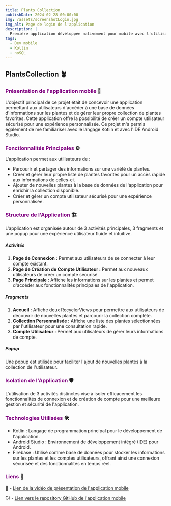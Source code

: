 ```yaml
---
title: Plants Collection
publishDate: 2024-02-28 00:00:00
img: /assets/screenshotLogin.jpg
img_alt: Page de login de l'application
description: |
  Première application dévéloppée nativement pour mobile avec l'utilisation du langage Kotlin et de l'IDE Android Studio.
tags:
  - Dev mobile
  - Kotlin
  - noSQL
---
```


## PlantsCollection 🪴

### <font color="purple">Présentation de l'application mobile</font> 📝
L'objectif principal de ce projet était de concevoir une application permettant aux utilisateurs d'accéder à une base de données d'informations sur les plantes et de gérer leur propre collection de plantes favorites. Cette application offre la possibilité de créer un compte utilisateur sécurisé pour une expérience personnalisée. Ce projet m'a permis également de me familiariser avec le langage Kotlin et avec l'IDE Android Studio.

### <font color="purple">Fonctionnalités Principales</font> ⚙️
L'application permet aux utilisateurs de :
- Parcourir et partager des informations sur une variété de plantes.
- Créer et gérer leur propre liste de plantes favorites pour un accès rapide aux informations de celles-ci.
- Ajouter de nouvelles plantes à la base de données de l'application pour enrichir la collection disponible.
- Créer et gérer un compte utilisateur sécurisé pour une expérience personnalisée.

### <font color="purple">Structure de l'Application</font> 🏗️
L'application est organisée autour de 3 activités principales, 3 fragments et une popup pour une expérience utilisateur fluide et intuitive.

##### Activités
1. **Page de Connexion :** Permet aux utilisateurs de se connecter à leur compte existant.
2. **Page de Création de Compte Utilisateur :** Permet aux nouveaux utilisateurs de créer un compte sécurisé.
3. **Page Principale :** Affiche les informations sur les plantes et permet d'accéder aux fonctionnalités principales de l'application.

##### Fragments
1. **Accueil :** Affiche deux RecyclerViews pour permettre aux utilisateurs de découvrir de nouvelles plantes et parcourir la collection complète.
2. **Collection Personnalisée :** Affiche une liste des plantes sélectionnées par l'utilisateur pour une consultation rapide.
3. **Compte Utilisateur :** Permet aux utilisateurs de gérer leurs informations de compte.

##### Popup
Une popup est utilisée pour faciliter l'ajout de nouvelles plantes à la collection de l'utilisateur.

### <font color="purple">Isolation de l'Application</font> 🛡️
L'utilisation de 3 activités distinctes vise à isoler efficacement les fonctionnalités de connexion et de création de compte pour une meilleure gestion et sécurité de l'application.

### <font color="purple">Technologies Utilisées</font> 🛠️
- Kotlin : Langage de programmation principal pour le développement de l'application.
- Android Studio : Environnement de développement intégré (IDE) pour Android.
- Firebase : Utilisé comme base de données pour stocker les informations sur les plantes et les comptes utilisateurs, offrant ainsi une connexion sécurisée et des fonctionnalités en temps réel.

### <font color="purple">Liens</font> 🔗

🎥 - <a href="https://1drv.ms/v/s!Anvag74D4iR_pw1UWG0P4lGPW1p3?e=eachA6" target="_blank">Lien de la vidéo de présentation de l'application mobile</a>

<img src="https://github.githubassets.com/images/icons/emoji/octocat.png" alt="GitHub" width="15" height="15"> - <a href="https://github.com/N-BLET/PlantsCollection/" target="_blank">Lien vers le repository GitHub de l'application mobile</a>